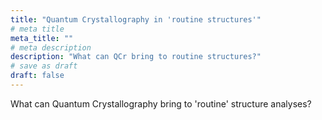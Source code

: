 ```yaml
---
title: "Quantum Crystallography in 'routine structures'"
# meta title
meta_title: ""
# meta description
description: "What can QCr bring to routine structures?"
# save as draft
draft: false
---
```


What can Quantum Crystallography bring to 'routine' structure analyses?
